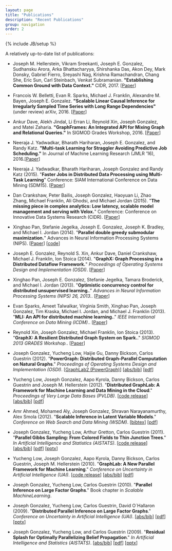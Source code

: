 ```yaml
---
layout: page
title: "Publications"
description: "Recent Publications"
group: navigation
order: 2
---
```

{% include JB/setup %}

A relatively up-to-date list of publications:


* Joseph M. Hellerstein, Vikram Sreekanti, Joseph E. Gonzalez, Sudhansku Arora, Arka Bhattacharyya, Shirshanka Das, Akon Dey, Mark Donsky, Gabriel Fierro, Sreyashi Nag, Krishna Ramachandran, Chang She, Eric Sun, Carl Steinbach, Venkat Subramanian. <b>"Establishing Common Ground with Data Context."</b> CIDR, 2017. [<a href="http://cidrdb.org/cidr2017/papers/p111-hellerstein-cidr17.pdf">Paper</a>]

* Francois W. Belletti, Evan R. Sparks, Michael J. Franklin, Alexandre M. Bayen, Joseph E. Gonzalez.
<b>"Scalable Linear Causal Inference for Irregularly Sampled Time Series with Long Range Dependencies"</b> (under review) arXiv, 2016. [<a href="https://arxiv.org/abs/1603.03336">Paper</a>]


* Ankur Dave, Alekh Jindal, Li Erran Li, Reynold Xin, Joseph Gonzalez, and Matei Zaharia. <b>"GraphFrames: An Integrated API for Mixing Graph and Relational Queries."</b> In SIGMOD Grades Workshop, 2016. [<a href="http://event.cwi.nl/grades/2016/02-Dave.pdf">Paper</a>]


* Neeraja J. Yadwadkar, Bharath Hariharan, Joseph E. Gonzalez, and Randy Katz. <b>"Multi-task Learning for Straggler Avoiding Predictive Job Scheduling."</b> In Journal of Machine Learning Research (JMLR ’16), 2016.[<a href="http://jmlr.org/papers/v17/15-149.html">Paper</a>]



* Neeraja J. Yadwadkar, Bharath Hariharan, Joseph Gonzalez and Randy Katz (2015). "<b>Faster Jobs in Distributed Data Processing using Multi-Task Learning</b>" Conference: SIAM International Conference on Data Mining (SDM15).
[<a href="./assets/papers/faster_mtl.pdf">Paper</a>]


* Dan Crankshaw, Peter Bailis, Joseph Gonzalez, Haoyuan Li, Zhao Zhang, Michael Franklin, Ali Ghodsi, and Michael Jordan (2015). "<b>The missing piece in complex analytics: Low latency, scalable model management and serving with Velox.</b>" Conference: Conference on Innovative Data Systems Research (CIDR).
[<a href="http://www.cidrdb.org/cidr2015/Papers/CIDR15_Paper19u.pdf">Paper</a>]


* Xinghao Pan, Stefanie Jegelka, Joseph E. Gonzalez, Joseph K. Bradley, and Michael I. Jordan (2014). "<b>Parallel double greedy submodular maximization.</b>" Advances in Neural Information Processing Systems (NIPS).
[<a href="https://amplab.cs.berkeley.edu/wp-content/uploads/2014/10 parallel_submodular.pdf">Paper</a>]
[<a href="https://github.com/pxinghao/ParallelSubmodularMaximization">code</a>]



* Joseph E. Gonzalez, Reynold S. Xin, Ankur Dave, Daniel Crankshaw, Michael J. Franklin, Ion Stoica (2014).
"<b>GraphX: Graph Processing in a Distributed Dataflow Framework.</b>"
<i>Proceedings of Operating Systems Design and Implementation (OSDI)</i>. [<a href="https://amplab.cs.berkeley.edu/wp-content/uploads/2014/09/graphx.pdf">Paper</a>]


* Xinghao Pan, Joseph E. Gonzalez, Stefanie Jegelka, Tamara Broderick, and Michael I. Jordan (2013).
"<b>Optimistic concurrency control for distributed unsupervised learning.</b>."
<i>Advances in Neural Information Processing Systems (NIPS) 26, 2013.</i>.
[<a href="http://arxiv.org/abs/1307.8049">Paper</a>]


* Evan Sparks, Ameet Talwalkar, Virginia Smith, Xinghao Pan, Joseph Gonzalez, Tim Kraska,
Michael I. Jordan, and Michael J. Franklin (2013).
"<b>MLI: An API for distributed machine learning.</b>."
<i>IEEE International Conference on Data Mining (ICDM).</i>.
[<a href="http://arxiv-web3.library.cornell.edu/abs/1310.5426">Paper</a>]


*  Reynold Xin, Joseph Gonzalez, Michael Franklin, Ion Stoica (2013).
"<b>GraphX: A Resilient Distributed Graph System on Spark.</b>."
<i>SIGMOD 2013 GRADES Workshop.</i>.
[<a href="https://amplab.cs.berkeley.edu/wp-content/uploads/2013/05/grades-graphx_with_fonts.pdf">Paper</a>]


* Joseph Gonzalez, Yucheng Low, Haijie Gu, Danny Bickson,
Carlos Guestrin (2012).
"<b>PowerGraph: Distributed Graph-Parallel Computation on Natural Graphs</b>."
<i>Proceedings of Operating Systems Design and Implementation (OSDI)</i>.
[<a href="http://www.graphlab.org">GraphLab2 (PowerGraph)</a>]
[<a href="http://www.select.cs.cmu.edu/publications/scripts/papers.cgi?Gonzalez+al:osdi2012">abs/bib</a>]
[<a href="http://www.select.cs.cmu.edu/publications/paperdir/osdi2012-gonzalez-low-gu-bickson-guestrin.pdf">pdf</a>]
<!-- [<a href="papers/osdi-powergraph-final.pdf">pdf</a>] -->



* Yucheng Low, Joseph Gonzalez, Aapo Kyrola, Danny Bickson, Carlos Guestrin and Joseph M. Hellerstein (2012).
"<b>Distributed GraphLab: A Framework for Machine Learning and Data Mining in the Cloud</b>."
<i>Proceedings of Very Large Data Bases (PVLDB)</i>.
[<a href="http://www.graphlab.ml.cmu.edu">code release</a>]
[<a href="http://www.select.cs.cmu.edu/publications/scripts/papers.cgi?Low+al:vldb12">abs/bib</a>]
[<a href="http://www.select.cs.cmu.edu/publications/paperdir/vldb2012-low-gonzalez-kyrola-bickson-guestrin-hellerstein.pdf">pdf</a>]



* Amr Ahmed, Mohamed Aly, Joseph Gonzalez, Shravan
Narayanamurthy, Alex Smola (2012).
"<b>Scalable Inference in Latent Variable Models</b>."
<i>Conference on Web Search and Data Mining (WSDM)</i>.
[<a href="./assets/papers/ahmed_scalable_inference_in_latent_variable_models.bib">bibtex</a>]
[<a href="./assets/papers/ahmed_scalable_inference_in_latent_variable_models.pdf">pdf</a>]


* Joseph Gonzalez, Yucheng Low, Arthur Gretton, Carlos
Guestrin (2011). "<b>Parallel Gibbs Sampling: From Colored
Fields to Thin Junction Trees</b>."
<i>In Artificial Intelligence and Statistics (AISTATS)</i>.
[<a href="http://www.select.cs.cmu.edu/code">code release</a>]
[<a href="http://www.select.cs.cmu.edu/publications/scripts/papers.cgi?Gonzalez+al:aistatspgibbs">abs/bib</a>]
[<a
  href="http://www.select.cs.cmu.edu/publications/paperdir/aistats2011-gonzalez-low-gretton-guestrin.pdf">pdf</a>]
[<a href="http://www.select.cs.cmu.edu/publications/paperdir/aistats2011-gonzalez-low-gretton-guestrin.pptx">pptx</a>]


* Yucheng Low, Joseph Gonzalez, Aapo Kyrola, Danny Bickson, Carlos
Guestrin, Joseph M. Hellerstein
(2010). "<b>GraphLab: A New Parallel Framework for Machine Learning</b>."
<i>Conference on Uncertainty in Artificial Intelligence (UAI)</i>.
[<a href="http://www.graphlab.ml.cmu.edu">code release</a>]
[<a href="http://www.select.cs.cmu.edu/publications/scripts/papers.cgi?Low+al:uai10graphlab">abs/bib</a>]
[<a href="http://www.select.cs.cmu.edu/publications/paperdir/uai2010-low-gonzalez-kyrola-bickson-guestrin-hellerstein.pdf">pdf</a>]


* Joseph Gonzalez, Yucheng Low, Carlos Guestrin (2010). "<b>Parallel Inference on Large Factor Graphs</b>."
Book chapter in <i>Scalable MachineLearning</i>.


* Joseph Gonzalez, Yucheng Low, Carlos Guestrin, David O`Hallaron
(2009). "<b>Distributed Parallel Inference on Large Factor Graphs</b>."
<i>Conference on Uncertainty in Artificial Intelligence (UAI)</i>.
[<a href="http://www.select.cs.cmu.edu/publications/scripts/papers.cgi?Gonzalez+al:uai09paraml">abs/bib</a>]
[<a href="http://www.select.cs.cmu.edu/publications/paperdir/uai2009-gonzalez-low-guestrin-ohallaron.pdf">pdf</a>]
[<a href="http://www.select.cs.cmu.edu/publications/paperdir/uai2009-gonzalez-low-guestrin-ohallaron.pptx">pptx</a>]



* Joseph Gonzalez, Yucheng Low, and Carlos Guestrin
(2009). "<b>Residual Splash for Optimally Parallelizing Belief
Propagation</b>." <i>In Artificial Intelligence and Statistics (AISTATS)</i>.
[<a href="http://www.select.cs.cmu.edu/publications/scripts/papers.cgi?Gonzalez+al:aistats09paraml">abs/bib</a>]
[<a href="http://www.select.cs.cmu.edu/publications/paperdir/aistats2009-gonzalez-low-guestrin.pdf">pdf</a>]
[<a href="http://www.select.cs.cmu.edu/publications/paperdir/aistats2009-gonzalez-low-guestrin.pptx">pptx</a>]

